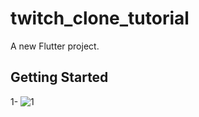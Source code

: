 # twitch_clone_tutorial

A new Flutter project.

## Getting Started

1- ![1](https://user-images.githubusercontent.com/88116743/197453820-ebe06049-e2ca-493d-9aa0-917efa4c6429.PNG)

